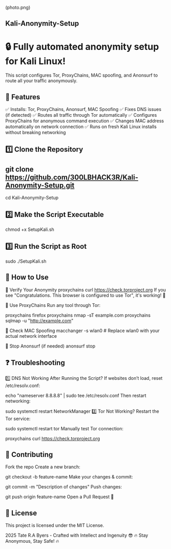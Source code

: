 
(photo.png)

Kali-Anonymity-Setup
------------------------
🔒 Fully automated anonymity setup for Kali Linux!
======================================================
This script configures Tor, ProxyChains, MAC spoofing, and Anonsurf to route all your traffic anonymously.

🚀 Features
---------------------
✅ Installs: Tor, ProxyChains, Anonsurf, MAC Spoofing
✅ Fixes DNS issues (if detected)
✅ Routes all traffic through Tor automatically
✅ Configures ProxyChains for anonymous command execution
✅ Changes MAC address automatically on network connection
✅ Runs on fresh Kali Linux installs without breaking networking

1️⃣ Clone the Repository
---------------------------
git clone https://github.com/300LBHACK3R/Kali-Anonymity-Setup.git
---
cd Kali-Anonymity-Setup

2️⃣ Make the Script Executable
-----------------------------
chmod +x SetupKali.sh

3️⃣ Run the Script as Root
-----------------------------
sudo ./SetupKali.sh

📌 How to Use
---------------
🔹 Verify Your Anonymity
proxychains curl https://check.torproject.org
If you see "Congratulations. This browser is configured to use Tor", it's working! 🎉

🔹 Use ProxyChains
Run any tool through Tor:

proxychains firefox
proxychains nmap -sT example.com
proxychains sqlmap -u "http://example.com"

🔹 Check MAC Spoofing
macchanger -s wlan0  # Replace wlan0 with your actual network interface

🔹 Stop Anonsurf (if needed)
anonsurf stop

❓ Troubleshooting
-----------------------
1️⃣ DNS Not Working After Running the Script?
If websites don’t load, reset /etc/resolv.conf:

echo "nameserver 8.8.8.8" | sudo tee /etc/resolv.conf
Then restart networking:

sudo systemctl restart NetworkManager
2️⃣ Tor Not Working?
Restart the Tor service:

sudo systemctl restart tor
Manually test Tor connection:

proxychains curl https://check.torproject.org

🔗 Contributing
------------------
Fork the repo
Create a new branch:

git checkout -b feature-name
Make your changes & commit:

git commit -m "Description of changes"
Push changes:

git push origin feature-name
Open a Pull Request 🚀

📜 License
--------------
This project is licensed under the MIT License.

2025 Tate R.A Byers - Crafted with Intellect and Ingenuity 😎
🔥 Stay Anonymous, Stay Safe! 🔥

